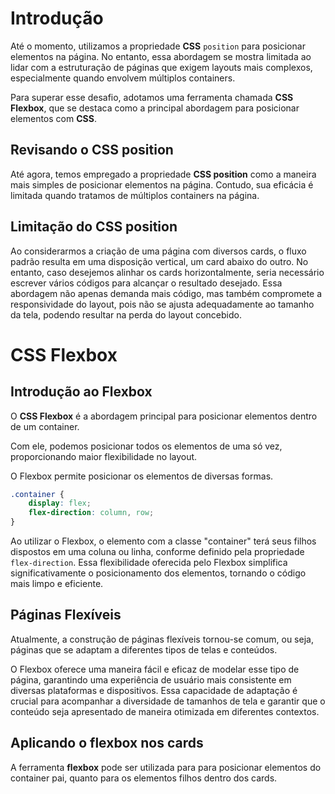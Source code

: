 # Introdução

Até o momento, utilizamos a propriedade **CSS** `position` para posicionar 
elementos na página. No entanto, essa abordagem se mostra limitada ao lidar 
com a estruturação de páginas que exigem layouts mais complexos, especialmente 
quando envolvem múltiplos containers.

Para superar esse desafio, adotamos uma ferramenta chamada **CSS Flexbox**, que 
se destaca como a principal abordagem para posicionar elementos com **CSS**.

## Revisando o CSS position

Até agora, temos empregado a propriedade **CSS position** como a maneira mais 
simples de posicionar elementos na página. Contudo, sua eficácia é limitada 
quando tratamos de múltiplos containers na página.

## Limitação do CSS position

Ao considerarmos a criação de uma página com diversos cards, o fluxo padrão 
resulta em uma disposição vertical, um card abaixo do outro. No entanto, caso 
desejemos alinhar os cards horizontalmente, seria necessário escrever vários 
códigos para alcançar o resultado desejado. Essa abordagem não apenas demanda 
mais código, mas também compromete a responsividade do layout, pois não se 
ajusta adequadamente ao tamanho da tela, podendo resultar na perda do layout concebido.

# CSS Flexbox

## Introdução ao Flexbox

O **CSS Flexbox** é a abordagem principal para posicionar elementos dentro de 
um container.

Com ele, podemos posicionar todos os elementos de uma só vez, proporcionando 
maior flexibilidade no layout.

O Flexbox permite posicionar os elementos de diversas formas.

```css
.container {
    display: flex;
    flex-direction: column, row;
}
```

Ao utilizar o Flexbox, o elemento com a classe "container" terá seus filhos 
dispostos em uma coluna ou linha, conforme definido pela propriedade `flex-direction`. 
Essa flexibilidade oferecida pelo Flexbox simplifica significativamente o 
posicionamento dos elementos, tornando o código mais limpo e eficiente.

## Páginas Flexíveis

Atualmente, a construção de páginas flexíveis tornou-se comum, ou seja, 
páginas que se adaptam a diferentes tipos de telas e conteúdos.

O Flexbox oferece uma maneira fácil e eficaz de modelar esse tipo de página, 
garantindo uma experiência de usuário mais consistente em diversas plataformas 
e dispositivos. Essa capacidade de adaptação é crucial para acompanhar a 
diversidade de tamanhos de tela e garantir que o conteúdo seja apresentado de 
maneira otimizada em diferentes contextos.

## Aplicando o flexbox nos cards

A ferramenta **flexbox** pode ser utilizada para para posicionar elementos do 
container pai, quanto para os elementos filhos dentro dos cards.

